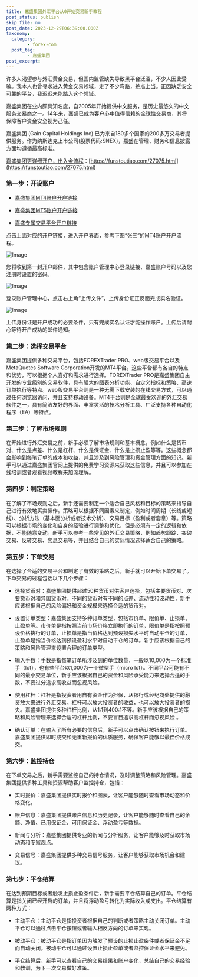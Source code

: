 ```yaml
---
title: 嘉盛集团外汇平台从0开始交易新手教程
post_status: publish
skip_file: no
post_date: 2023-12-29T06:39:00.000Z
taxonomy:
  category:
        - forex-com
  post_tag:
        - 嘉盛集团
post_excerpt: 
---
```

许多人渴望参与外汇黄金交易，但国内监管缺失导致黑平台泛滥，不少人因此受骗。我本人也曾寻求进入黄金交易领域，走了不少弯路，差点上当。正因缺乏安全可靠的平台，我迟迟未能踏入这个领域。

嘉盛集团在业内颇具知名度，自2005年开始提供中文服务，是历史最悠久的中文服务交易商之一。14年来，嘉盛已成为客户心中值得信赖的全球性交易商，其将保障客户资金安全视为己任。

嘉盛集团 (Gain Capital Holdings Inc) 已为来自180多个国家的200多万交易者提供服务。作为纳斯达克上市公司(股票代码:SNEX)，嘉盛在管理、财务和信息披露方面均遵循最高标准。

[嘉盛集团更详细开户，出入金流程](https://funstoutiao.com/27075.html)：[https://funstoutiao.com/27075.html](https://funstoutiao.com/27075.html)

### 第一步：开设账户

* [嘉盛集团MT4账户开户链接](https://s.ssgg.net/jsmt4)

* [嘉盛集团MT5账户开户链接](https://s.ssgg.net/jsmt5)

* [嘉盛专属交易平台开户链接](https://s.ssgg.net/js)

点击上面对应的开户链接，进入开户界面，参考下图“张三”的MT4账户开户流程。

![Image](https://prod-files-secure.s3.us-west-2.amazonaws.com/39ed1227-6d7d-4570-be36-9ccd4a2c4241/7a167aea-686b-400d-af59-4e18eb607a40/640.png?X-Amz-Algorithm=AWS4-HMAC-SHA256&X-Amz-Content-Sha256=UNSIGNED-PAYLOAD&X-Amz-Credential=ASIAZI2LB466T3GRNZSK%2F20250521%2Fus-west-2%2Fs3%2Faws4_request&X-Amz-Date=20250521T161312Z&X-Amz-Expires=3600&X-Amz-Security-Token=IQoJb3JpZ2luX2VjEAgaCXVzLXdlc3QtMiJHMEUCIQCYy7GDDfveK0hXhSXFYoCt6Pz9JlUc%2FwLhMwYtP9XLugIgZhhNC5AbqGosDby3dWajyYmdi6x9uvds%2BcV5LYGzatUqiAQIwf%2F%2F%2F%2F%2F%2F%2F%2F%2F%2FARAAGgw2Mzc0MjMxODM4MDUiDOQ8TKxvXo2UCTTMzSrcA0j87wtcxuon%2FxpX8efGbBpHrhTl9aiWYzPN5m68%2F4VOE76ZRtI41qjrAwHGuJWYCtQTD5X2rcc3D0M8B19TexttsrqIW1xjZ3PdGr15OEWIsmXb5PhBB9ZoGlpt%2FFwt8FBbLPNwEGeCgNOlx3Wn%2BkmZDBb%2Bx0UO1mz7nJroJJUqjjxcZfEW76clDoSih6gThZ2xftLTanm6%2BRmdlDyrYzO3uNLTlFCIMQLKUuUFwNd57p7ih293kxGXeFP4U%2FW%2FBKmWy8c3r3KbZSjazONpTPnrJVPD8TH%2Fc2CSW9oxjTcxW8se0HTSfoFS78mvRtPTaN%2Fyrm2lfjqbXpwv4ZlSFP2aaF9JZ34%2F4KfIK8quyoOFAqRbfFRLqvNb0NRAILRvlNS0IYxVdbgNwVDRuxCh6idi5f%2FlW5odHU9KEclaVBsc0MEEKvOA27xbBqy7cytx6M%2Bb0fOw1tpoQ2Jovxtef9YlZco%2BpWcALyLVsAzvssXJb9Lm8gBZVoi2kQhq2dj8OQV3P71u%2BOLbqgSLgsMtC0iR2TMhs6lzieS%2ByjmAo5ww7rX3EdQ0rUFvVXcQ0752oDOHc67L7fBtDjbHtt23DuQSLrepVNHHg5ItZjjH9YUBt5MWx89tko%2BPE58qMNTwt8EGOqUBF%2FBfKChnhiVUafBbzRaty4EpiBlBTP%2BdRqZwFKa9kKIS6WF7JPYEPE6dw8BctIqqSlhQoahRAgT0nbEKuX%2BZrFPkhGba7uOBBo3rUUuSQaPCVaGc7AEy8zRQzGOOMKyVkhzqpLPVxVPZvwEfRyYT9I71NeYT7CAJ9LYUqZXgl%2BABfTsfk1ZzSezqWhRK2Xi0ffC%2BojoyvDLlFzCmzBZ%2BHOYv55N1&X-Amz-Signature=dca67ce1feba780c3ce716dc87722ea3521e5796bb1b7b4908ab6315bf9c55b0&X-Amz-SignedHeaders=host&x-id=GetObject)

您将收到第一封开户邮件，其中包含账户管理中心登录链接、嘉盛账户号码以及您注册时设置的密码。

![Image](https://prod-files-secure.s3.us-west-2.amazonaws.com/39ed1227-6d7d-4570-be36-9ccd4a2c4241/eaa1c6b3-2877-4284-a0e1-530e222c27fb/image.png?X-Amz-Algorithm=AWS4-HMAC-SHA256&X-Amz-Content-Sha256=UNSIGNED-PAYLOAD&X-Amz-Credential=ASIAZI2LB466T3GRNZSK%2F20250521%2Fus-west-2%2Fs3%2Faws4_request&X-Amz-Date=20250521T161312Z&X-Amz-Expires=3600&X-Amz-Security-Token=IQoJb3JpZ2luX2VjEAgaCXVzLXdlc3QtMiJHMEUCIQCYy7GDDfveK0hXhSXFYoCt6Pz9JlUc%2FwLhMwYtP9XLugIgZhhNC5AbqGosDby3dWajyYmdi6x9uvds%2BcV5LYGzatUqiAQIwf%2F%2F%2F%2F%2F%2F%2F%2F%2F%2FARAAGgw2Mzc0MjMxODM4MDUiDOQ8TKxvXo2UCTTMzSrcA0j87wtcxuon%2FxpX8efGbBpHrhTl9aiWYzPN5m68%2F4VOE76ZRtI41qjrAwHGuJWYCtQTD5X2rcc3D0M8B19TexttsrqIW1xjZ3PdGr15OEWIsmXb5PhBB9ZoGlpt%2FFwt8FBbLPNwEGeCgNOlx3Wn%2BkmZDBb%2Bx0UO1mz7nJroJJUqjjxcZfEW76clDoSih6gThZ2xftLTanm6%2BRmdlDyrYzO3uNLTlFCIMQLKUuUFwNd57p7ih293kxGXeFP4U%2FW%2FBKmWy8c3r3KbZSjazONpTPnrJVPD8TH%2Fc2CSW9oxjTcxW8se0HTSfoFS78mvRtPTaN%2Fyrm2lfjqbXpwv4ZlSFP2aaF9JZ34%2F4KfIK8quyoOFAqRbfFRLqvNb0NRAILRvlNS0IYxVdbgNwVDRuxCh6idi5f%2FlW5odHU9KEclaVBsc0MEEKvOA27xbBqy7cytx6M%2Bb0fOw1tpoQ2Jovxtef9YlZco%2BpWcALyLVsAzvssXJb9Lm8gBZVoi2kQhq2dj8OQV3P71u%2BOLbqgSLgsMtC0iR2TMhs6lzieS%2ByjmAo5ww7rX3EdQ0rUFvVXcQ0752oDOHc67L7fBtDjbHtt23DuQSLrepVNHHg5ItZjjH9YUBt5MWx89tko%2BPE58qMNTwt8EGOqUBF%2FBfKChnhiVUafBbzRaty4EpiBlBTP%2BdRqZwFKa9kKIS6WF7JPYEPE6dw8BctIqqSlhQoahRAgT0nbEKuX%2BZrFPkhGba7uOBBo3rUUuSQaPCVaGc7AEy8zRQzGOOMKyVkhzqpLPVxVPZvwEfRyYT9I71NeYT7CAJ9LYUqZXgl%2BABfTsfk1ZzSezqWhRK2Xi0ffC%2BojoyvDLlFzCmzBZ%2BHOYv55N1&X-Amz-Signature=ffb6d71c3b60dc2702618bcc6c2333c13b16b82a3e7c9f6bbd4bc2cab9d20856&X-Amz-SignedHeaders=host&x-id=GetObject)

登录账户管理中心，点击右上角“上传文件”，上传身份证正反面完成实名验证。

![Image](https://prod-files-secure.s3.us-west-2.amazonaws.com/39ed1227-6d7d-4570-be36-9ccd4a2c4241/54090639-09fc-46b4-a135-e0289f707147/image.png?X-Amz-Algorithm=AWS4-HMAC-SHA256&X-Amz-Content-Sha256=UNSIGNED-PAYLOAD&X-Amz-Credential=ASIAZI2LB466T3GRNZSK%2F20250521%2Fus-west-2%2Fs3%2Faws4_request&X-Amz-Date=20250521T161312Z&X-Amz-Expires=3600&X-Amz-Security-Token=IQoJb3JpZ2luX2VjEAgaCXVzLXdlc3QtMiJHMEUCIQCYy7GDDfveK0hXhSXFYoCt6Pz9JlUc%2FwLhMwYtP9XLugIgZhhNC5AbqGosDby3dWajyYmdi6x9uvds%2BcV5LYGzatUqiAQIwf%2F%2F%2F%2F%2F%2F%2F%2F%2F%2FARAAGgw2Mzc0MjMxODM4MDUiDOQ8TKxvXo2UCTTMzSrcA0j87wtcxuon%2FxpX8efGbBpHrhTl9aiWYzPN5m68%2F4VOE76ZRtI41qjrAwHGuJWYCtQTD5X2rcc3D0M8B19TexttsrqIW1xjZ3PdGr15OEWIsmXb5PhBB9ZoGlpt%2FFwt8FBbLPNwEGeCgNOlx3Wn%2BkmZDBb%2Bx0UO1mz7nJroJJUqjjxcZfEW76clDoSih6gThZ2xftLTanm6%2BRmdlDyrYzO3uNLTlFCIMQLKUuUFwNd57p7ih293kxGXeFP4U%2FW%2FBKmWy8c3r3KbZSjazONpTPnrJVPD8TH%2Fc2CSW9oxjTcxW8se0HTSfoFS78mvRtPTaN%2Fyrm2lfjqbXpwv4ZlSFP2aaF9JZ34%2F4KfIK8quyoOFAqRbfFRLqvNb0NRAILRvlNS0IYxVdbgNwVDRuxCh6idi5f%2FlW5odHU9KEclaVBsc0MEEKvOA27xbBqy7cytx6M%2Bb0fOw1tpoQ2Jovxtef9YlZco%2BpWcALyLVsAzvssXJb9Lm8gBZVoi2kQhq2dj8OQV3P71u%2BOLbqgSLgsMtC0iR2TMhs6lzieS%2ByjmAo5ww7rX3EdQ0rUFvVXcQ0752oDOHc67L7fBtDjbHtt23DuQSLrepVNHHg5ItZjjH9YUBt5MWx89tko%2BPE58qMNTwt8EGOqUBF%2FBfKChnhiVUafBbzRaty4EpiBlBTP%2BdRqZwFKa9kKIS6WF7JPYEPE6dw8BctIqqSlhQoahRAgT0nbEKuX%2BZrFPkhGba7uOBBo3rUUuSQaPCVaGc7AEy8zRQzGOOMKyVkhzqpLPVxVPZvwEfRyYT9I71NeYT7CAJ9LYUqZXgl%2BABfTsfk1ZzSezqWhRK2Xi0ffC%2BojoyvDLlFzCmzBZ%2BHOYv55N1&X-Amz-Signature=efaecb4569d97544f71d4794160930de89c5e0b1215d4e6e82085e1b8399db7c&X-Amz-SignedHeaders=host&x-id=GetObject)

上传身份证是开户成功的必要条件，只有完成实名认证才能操作账户。上传后请耐心等待开户成功的邮件通知。

### 第二步：选择交易平台

嘉盛集团提供多种交易平台，包括FOREXTrader PRO、web版交易平台以及MetaQuotes Software Corporation开发的MT4平台。这些平台都有各自的特点和优势，可以根据个人喜好和需求进行选择。FOREXTrader PRO是嘉盛集团自主开发的专业级别的交易软件，具有强大的图表分析功能、自定义指标和策略、高速订单执行等特点。web版交易平台则是一种无需下载安装的在线交易方式，可以通过任何浏览器访问，并且支持移动设备。MT4平台则是全球最受欢迎的外汇交易软件之一，具有简洁友好的界面、丰富灵活的技术分析工具、广泛支持各种自动化程序（EA）等特点。

### 第三步：了解市场规则

在开始进行外汇交易之前，新手必须了解市场规则和基本概念，例如什么是货币对、什么是点差、什么是杠杆、什么是保证金、什么是止损止盈等等。这些概念都会影响到每笔订单的成本和收益，并且涉及到风险管理和资金管理方面的知识。新手可以通过嘉盛集团官网上提供的免费学习资源来获取这些信息，并且可以参加在线培训或者观看视频教程来加深理解。

### 第四步：制定策略

在了解了市场规则之后，新手还需要制定一个适合自己风格和目标的策略来指导自己进行有效地买卖操作。策略可以根据不同因素来制定，例如时间周期（长线或短线）、分析方法（基本面分析或者技术分析）、交易目标（盈利或者套息）等。策略可以根据市场的变化和自身的经验进行调整和优化，但是必须有一定的逻辑和依据，不能随意变动。新手可以参考一些常见的外汇交易策略，例如趋势跟踪、突破交易、反转交易、套息交易等，并且结合自己的实际情况选择适合自己的策略。

### 第五步：下单交易

在选择了合适的交易平台和制定了有效的策略之后，新手就可以开始下单交易了。下单交易的过程包括以下几个步骤：

* 选择货币对：嘉盛集团提供超过50种货币对供客户选择，包括主要货币对、次要货币对和异国货币对。不同的货币对有不同的点差、流动性和波动性，新手应该根据自己的风险偏好和资金规模来选择合适的货币对。

* 设置订单类型：嘉盛集团支持多种订单类型，包括市价单、限价单、止损单、止盈单等。市价单是指按照当前市场价格立即执行的订单，限价单是指按照预设价格执行的订单，止损单是指当价格达到预设损失水平时自动平仓的订单，止盈单是指当价格达到预设盈利水平时自动平仓的订单。新手应该根据自己的策略和风险管理来设置合理的订单类型。

* 输入手数：手数是指每笔订单所涉及到的单位数量，一般以10,000为一个标准手（lot），也有些平台以1,000为一个微型手（micro lot）。不同平台可能有不同的最小交易单位，新手应该根据自己的资金和风险承受能力来选择合适的手数，不要过分追求高收益而忽视风险。

* 使用杠杆：杠杆是指投资者用自有资金作为担保，从银行或经纪商处提供的融资放大来进行外汇交易。杠杆可以放大投资者的收益，也可以放大投资者的损失。嘉盛集团提供多种杠杆比例，从1:1到400:1不等。新手应该根据自己的策略和风险管理来选择合适的杠杆比例，不要盲目追求高杠杆而忽视风险 。

* 确认订单：在输入了所有必要的信息后，新手可以点击确认按钮来执行订单。嘉盛集团提供即时成交和无重新报价的优质服务，确保客户能够以最佳价格成交。

### 第六步：监控持仓

在下单交易之后，新手需要监控自己的持仓情况，及时调整策略和风险管理。嘉盛集团提供多种工具和资源帮助客户监控持仓，包括：

* 实时报价：嘉盛集团提供实时报价和图表，让客户能够随时查看市场动态和价格变化。

* 账户信息：嘉盛集团提供账户信息和历史记录，让客户能够随时查看自己的余额、净值、已用保证金、可用保证金、浮动盈亏等数据。

* 新闻与分析：嘉盛集团提供专业的新闻与分析服务，让客户能够及时获取市场动态和专家观点。

* 交易信号：嘉盛集团提供多种交易信号服务，让客户能够获取市场机会和建议。

### 第七步：平仓结算

在达到预期目标或者触发止损止盈条件后，新手需要平仓结算自己的订单。平仓结算是指关闭已经开启的订单，并且将浮动盈亏转化为实际收入或支出。平仓结算有两种方式：

* 主动平仓：主动平仓是指投资者根据自己的判断或者策略主动关闭订单。主动平仓可以通过点击平仓按钮或者输入相反方向的订单来实现。

* 被动平仓：被动平仓是指订单因为触发了预设的止损止盈条件或者保证金不足而自动关闭。被动平仓可以通过设置止损止盈单或者监控保证金水平来避免。

* 平仓结算后，新手可以查看自己的交易结果和账户变化，总结自己的交易经验和教训，为下一次交易做好准备。